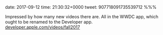 date: 2017-09-12
time: 21:30:32+0000
tweet: 907718091735539712
%%%

Impressed by how many new videos there are. All in the WWDC app, which ought to be renamed to the Developer app. [developer.apple.com/videos/fall2017](https://developer.apple.com/videos/fall2017)
